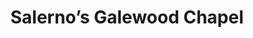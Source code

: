 ---
title: "Salerno’s Galewood Chapel"
url: /chicago/salernos-galewood-chapel/
shop: Bestattungen
---